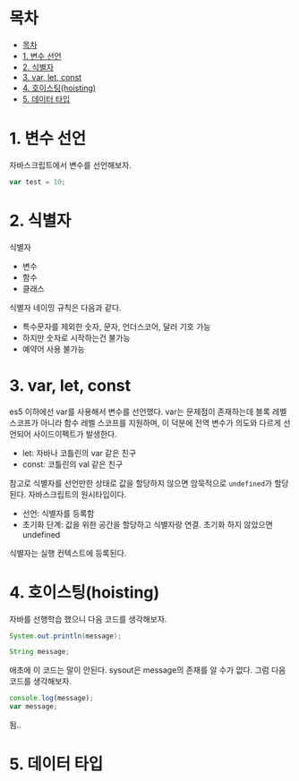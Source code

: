 # 목차

- [목차](#목차)
- [1. 변수 선언](#1-변수-선언)
- [2. 식별자](#2-식별자)
- [3. var, let, const](#3-var-let-const)
- [4. 호이스팅(hoisting)](#4-호이스팅hoisting)
- [5. 데이터 타입](#5-데이터-타입)

# 1. 변수 선언

자바스크립트에서 변수를 선언해보자.  

```javascript
var test = 10;
```

# 2. 식별자

식별자

- 변수
- 함수
- 클래스

식별자 네이밍 규칙은 다음과 같다.  

- 특수문자를 제외한 숫자, 문자, 언더스코어, 달러 기호 가능
- 하지만 숫자로 시작하는건 불가능
- 예약어 사용 불가능

# 3. var, let, const

es5 이하에선 var를 사용해서 변수를 선언했다. var는 문제점이 존재하는데 블록 레벨 스코프가 아니라 함수 레벨 스코프를 지원하며, 이 덕분에 전역 변수가 의도와 다르게 선언되어 사이드이펙트가 발생한다.  

- let: 자바나 코틀린의 var 같은 친구
- const: 코틀린의 val 같은 친구

참고로 식별자를 선언만한 상태로 값을 할당하지 않으면 암묵적으로 `undefined`가 할당된다. 자바스크립트의 원시타입이다.  

- 선언: 식별자를 등록함
- 초기화 단계: 값을 위한 공간을 할당하고 식별자랑 연결. 초기화 하지 않았으면 undefined

식별자는 실행 컨텍스트에 등록된다.  

# 4. 호이스팅(hoisting)

자바를 선행학습 했으니 다음 코드를 생각해보자.  

```java
System.out.println(message);

String message;
```

애초에 이 코드는 말이 안된다. sysout은 message의 존재를 알 수가 없다. 그럼 다음 코드를 생각해보자.  

```javascript
console.log(message);
var message;
```

됨..

# 5. 데이터 타입

